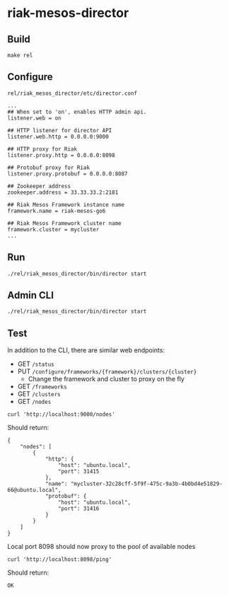 # riak-mesos-director

## Build

```
make rel
```

## Configure

`rel/riak_mesos_director/etc/director.conf`

```
...
## When set to 'on', enables HTTP admin api.
listener.web = on

## HTTP listener for director API
listener.web.http = 0.0.0.0:9000

## HTTP proxy for Riak
listener.proxy.http = 0.0.0.0:8098

## Protobuf proxy for Riak
listener.proxy.protobuf = 0.0.0.0:8087

## Zookeeper address
zookeeper.address = 33.33.33.2:2181

## Riak Mesos Framework instance name
framework.name = riak-mesos-go6

## Riak Mesos Framework cluster name
framework.cluster = mycluster
...
```

## Run

```
./rel/riak_mesos_director/bin/director start
```

## Admin CLI

```
./rel/riak_mesos_director/bin/director start
```

## Test

In addition to the CLI, there are similar web endpoints:

* GET `/status`
* PUT `/configure/frameworks/{framework}/clusters/{cluster}`
    * Change the framework and cluster to proxy on the fly
* GET `/frameworks`
* GET `/clusters`
* GET `/nodes`

```
curl 'http://localhost:9000/nodes'
```

Should return:

```
{
    "nodes": [
        {
            "http": {
                "host": "ubuntu.local",
                "port": 31415
            },
            "name": "mycluster-32c28cff-5f9f-475c-9a3b-4b0bd4e51829-66@ubuntu.local",
            "protobuf": {
                "host": "ubuntu.local",
                "port": 31416
            }
        }
    ]
}
```

Local port 8098 should now proxy to the pool of available nodes

```
curl 'http://localhost:8098/ping'
```

Should return:

```
OK
```
